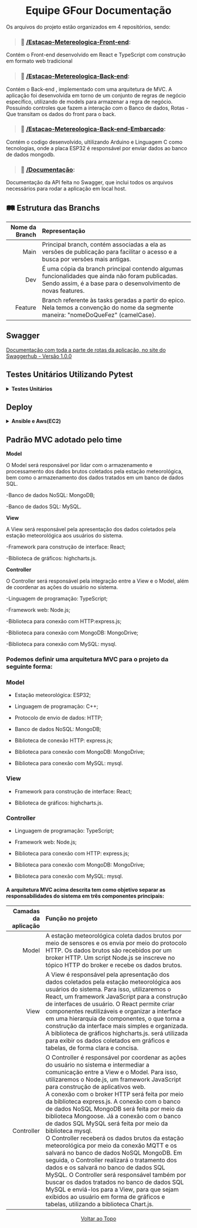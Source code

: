 <br id="topo">
<h1 align = "center"> Equipe GFour Documentação</h1>
<p align = "center">

Os arquivos do projeto estão organizados em 4 repositórios, sendo: 
 

> ### 📁 <a href="https://github.com/EquipeGfour/Estacao-Metereologica-Front-end">/Estacao-Metereologica-Front-end</a>:
Contém o Front-end desenvolvido em React e TypeScript com construção em formato web tradicional

> ### 📁 <a href="https://github.com/EquipeGfour/Estacao-Metereologica-Back-end">/Estacao-Metereologica-Back-end</a>:
Contém o Back-end , implementado com uma arquitetura de MVC. 
A aplicação foi desenvolvida em torno de um conjunto de regras de negócio específico, utilizando de models para armazenar a regra de negócio. Possuindo controles que fazem a interação com o Banco de dados, Rotas - Que transitam os dados do front para o back.

> ### 📁 <a href="https://github.com/EquipeGfour/Estacao-Metereologica-Back-end-Embarcado">/Estacao-Metereologica-Back-end-Embarcado</a>:
Contém o codigo desenvolvido, ultilizando Arduino e Linguagem C como tecnologias, onde a placa ESP32 é responsável por enviar dados ao banco de dados mongodb.
 
> ### 📁 <a href="https://github.com/EquipeGfour/API-4SemestreDSM-EstacaoMeteorologica">/Documentação</a>:
Documentação da API feita no Swagger, que inclui todos os arquivos necessários para rodar a aplicação em local host.


## :railway_track: Estrutura das Branchs

<div>
  
| Nome da Branch | Representação
| ---------------------: | :--------------------- | 
| Main | Principal branch, contém associadas a ela as versões de publicação para facilitar o acesso e a busca por versões mais antigas. |
| Dev | É uma cópia da branch principal contendo algumas funcionalidades que ainda não foram publicadas. Sendo assim, é a base para o desenvolvimento de novas features. |
| Feature | Branch referente às tasks geradas a partir do epico. Nela temos a convenção do nome da segmente maneira: "nomeDoQueFez" (camelCase). |

 
 ## Swagger
   
 [Documentação com toda a parte de rotas da aplicação, no site do Swaggerhub - Versão 1.0.0](https://app.swaggerhub.com/apis-docs/VINIZEUS2002/api-tec_sus/1.0.0)

 ## Testes Unitários Utilizando Pytest
<details>
   <summary><b>Testes Unitários</b></summary>
   <br>
O objetivo dos testes unitários é verificar as menores unidades isoladamente, garantindo que a lógica de cada uma delas está correta e que funciona conforme o esperado. Possuem baixo custo para automatização e podem ser executados rapidamente, inclusive por um servidor de integração contínua.

Geralmente são realizados de forma isolada do restante do sistema, visto que tem por objetivo assegurar a qualidade das unidades de forma individual e não o sistema como um todo.

No nosso projeto, aplicamos os testes unitários na funcionalidade de CRUD das estações, onde verificamos :
  * Cadastro das Estações com informações validas e inválidas;
  * Busca de Estações cadastradas e retorno de erro quando não existem;
  * Edição de Estações;
  * Exclusão de Estações.

Os arquivos de Testes estão:
### 📁 Api/Estacao-Metereologica-Back-end/testes

Como Executar os testes:

Com o repositório clonado, crie uma venv:
  * python -m venv "nome da venv" ou
  * python3 -m venv "nome da venv"


Ative a venv:
  * cd venv/Scripts/activate


Instale as dependências:
  * pip install -r requirements.txt


Para executar os testes:
  * pytest


</details>

  
  ## Deploy 
 <details>
   <summary><b>Ansible e Aws(EC2)</b></summary>
 
 <br>
 O uso Ansible desta ferramenta em um fluxo de CI/CD é essencial para automatizar a implantação do backend da Estação Meteorológica. O playbook fornecido descreve uma série de tarefas que visam preparar o ambiente, clonar o repositório do projeto e configurar as dependências necessárias e conforme o ansible fica rodando em segundo plano com o serviço do proprio Linux.

Ao utilizar o Ansible em um fluxo de CI, é possível integrá-lo com outras ferramentas de automação e gerenciamento, como Jenkins, GitLab CI/CD. Essa integração permitirá a execução automatizada do playbook em cada estágio do pipeline de CI, garantindo uma implantação consistente e confiável do backend da Estação Meteorológica.

Além disso, a utilização do Ansible oferece vantagens como a automação de tarefas repetitivas, a reprodutibilidade do ambiente de implantação e a capacidade de versionar a configuração como código. Isso significa que qualquer alteração no playbook pode ser rastreada e revertida, facilitando a colaboração e a manutenção do projeto.

Ao realizar a execução do playbook em um estágio de CI, você pode ter confiança de que a infraestrutura será configurada corretamente, as dependências serão instaladas e o ambiente estará pronto para a execução da Estação Meteorológica. Isso contribui para a eficiência do processo de desenvolvimento, permitindo que você se concentre na implementação e nos testes do seu código, sem se preocupar com a configuração manual do ambiente.

Em suma, o uso do Ansible em seu projeto de CI/CD é uma escolha acertada, pois ele oferece automação, padronização e escalabilidade no processo de implantação do backend da Estação Meteorológica, tornando-o mais eficiente e confiável.


os arquivos do projeto para o Deploy estão, sendo:
### 📁 Api/Estacao-Metereologica-Back-end
### :lock: api-estacao-meteorologica.pem : arquivo de Token do Aws
### :lock: FATEC2.pem :arquivo de Token do Aws
### 💼 hosts : arquivo de referencia da rota do Aws 
### 💼 playbook.yml : arquivo de Tarefas do arquivo do ansible 


Comandos para rodar o deploy:

sudo ansible-playbook playbook.yml -u ubuntu --private-key api-estacao-meteorologica.pem -i hosts.yml

mysql -h localhost -u root -p password
<br>
para instalar o ansible
 <br>
sudo apt update
<br>
sudo apt install software-properties-common
<br>
sudo add-apt-repository --yes --update ppa:ansible/ansible
<br>
sudo apt-get install ansible
 <br>
# entrar na maquina
ssh -i "api-estacao-meteorologica.pem" ubuntu@ec2-35-161-181-93.us-west-2.compute.amazonaws.com
<br>
# comando para clonar os arquivos para o ec2
sudo scp -i api-estacao-meteorologica.pem hosts.yml ubuntu@ec2-34-211-225-156.us-west-2.compute.amazonaws.com:/home/ubuntu/api

</details>
 
 
 ## Padrão MVC adotado pelo time

<b>Model</b>
  
O Model será responsável por lidar com o armazenamento e processamento dos dados brutos coletados pela estação meteorológica, bem como o armazenamento dos dados tratados em um banco de dados SQL.
 
 -Banco de dados NoSQL: MongoDB;
 
 -Banco de dados SQL: MySQL.

<b>View</b>

A View será responsável pela apresentação dos dados coletados pela estação meteorológica aos usuários do sistema.
 
 -Framework para construção de interface: React;
 
 -Biblioteca de gráficos: highcharts.js.

<b>Controller</b>

O Controller será responsável pela integração entre a View e o Model, além de coordenar as ações do usuário no sistema.

  -Linguagem de programação: TypeScript;

  -Framework web: Node.js;

  -Biblioteca para conexão com HTTP:express.js;

  -Biblioteca para conexão com MongoDB: MongoDrive;

  -Biblioteca para conexão com MySQL: mysql.

### Podemos definir uma arquitetura MVC para o projeto da seguinte forma:

### Model

 - Estação meteorológica: ESP32;
 
 - Linguagem de programação: C++;
 
 - Protocolo de envio de dados: HTTP;
 
 - Banco de dados NoSQL: MongoDB;
 
 - Biblioteca de conexão HTTP: express.js;
 
 - Biblioteca para conexão com MongoDB: MongoDrive;
 
 - Biblioteca para conexão com MySQL: mysql.

### View

 - Framework para construção de interface: React;
 
 - Biblioteca de gráficos: highcharts.js.

### Controller

 - Linguagem de programação: TypeScript;
 
 - Framework web: Node.js;
 
 - Biblioteca para conexão com HTTP: express.js;
 
 - Biblioteca para conexão com MongoDB: MongoDrive;
 
 - Biblioteca para conexão com MySQL: mysql.

#### A arquitetura MVC acima descrita tem como objetivo separar as responsabilidades do sistema em três componentes principais:

 | Camadas da aplicação | Função no projeto
| ---------------------: | :--------------------- | 
| Model   | A estação meteorológica coleta dados brutos por meio de sensores e os envia por meio do protocolo HTTP. Os dados brutos são recebidos por um broker HTTP. Um script Node.js se inscreve no tópico HTTP do broker e recebe os dados brutos. |
| View    | A View é responsável pela apresentação dos dados coletados pela estação meteorológica aos usuários do sistema. Para isso, utilizaremos o React, um framework JavaScript para a construção de interfaces de usuário. O React permite criar componentes reutilizáveis e organizar a interface em uma hierarquia de componentes, o que torna a construção da interface mais simples e organizada.<br/> A biblioteca de gráficos  highcharts.js. será utilizada para exibir os dados coletados em gráficos e tabelas, de forma clara e concisa. |
| Controller    | O Controller é responsável por coordenar as ações do usuário no sistema e intermediar a comunicação entre a View e o Model. Para isso, utilizaremos o Node.js, um framework JavaScript para construção de aplicativos web.<br/> A conexão com o broker HTTP será feita por meio da biblioteca express.js. A conexão com o banco de dados NoSQL MongoDB será feita por meio da biblioteca Mongoose. Já a conexão com o banco de dados SQL MySQL será feita por meio da biblioteca mysql. <br/>O Controller receberá os dados brutos da estação meteorológica por meio da conexão MQTT e os salvará no banco de dados NoSQL MongoDB. Em seguida, o Controller realizará o tratamento dos dados e os salvará no banco de dados SQL MySQL. O Controller será responsável também por buscar os dados tratados no banco de dados SQL MySQL e enviá-los para a View, para que sejam exibidos ao usuário em forma de gráficos e tabelas, utilizando a biblioteca Chart.js. |
 


<p align="center"><a href="#topo">Voltar ao Topo</p> 
